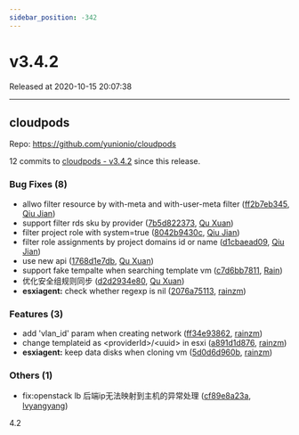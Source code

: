 ```yaml
---
sidebar_position: -342
---
```


# v3.4.2

Released at 2020-10-15 20:07:38

-----

## cloudpods

Repo: https://github.com/yunionio/cloudpods

12 commits to [cloudpods - v3.4.2] since this release.

### Bug Fixes (8)
- allwo filter resource by with-meta and with-user-meta filter ([ff2b7eb345](https://github.com/yunionio/cloudpods/commit/ff2b7eb3450c19714d02fe2948cf9b95ce0ef5f9), [Qiu Jian](mailto:qiujian@yunionyun.com))
- support filter rds sku by provider ([7b5d822373](https://github.com/yunionio/cloudpods/commit/7b5d822373f514b7e03b725ea043259a72ae742a), [Qu Xuan](mailto:quxuan@yunionyun.com))
- filter project role with system=true ([8042b9430c](https://github.com/yunionio/cloudpods/commit/8042b9430cc5b43b367c9e550fbe668d4a4465ca), [Qiu Jian](mailto:qiujian@yunionyun.com))
- filter role assignments by project domains id or name ([d1cbaead09](https://github.com/yunionio/cloudpods/commit/d1cbaead099d3e52d1ad8815f8d02e80fc8772c4), [Qiu Jian](mailto:qiujian@yunionyun.com))
- use new api ([1768d1e7db](https://github.com/yunionio/cloudpods/commit/1768d1e7db5954513eebb8755efa6a457416f797), [Qu Xuan](mailto:quxuan@yunionyun.com))
- support fake tempalte when searching template vm ([c7d6bb7811](https://github.com/yunionio/cloudpods/commit/c7d6bb7811dd43cc3a46c2b3cfe3fd0443e61916), [Rain](mailto:zhengyu@yunion.cn))
- 优化安全组规则同步 ([d2d2934e80](https://github.com/yunionio/cloudpods/commit/d2d2934e803a4e65df43ff7a78989aa94d397d7d), [Qu Xuan](mailto:quxuan@yunionyun.com))
- **esxiagent:** check whether regexp is nil ([2076a75113](https://github.com/yunionio/cloudpods/commit/2076a75113296bc2e7510772eedea46afb91cf19), [rainzm](mailto:mjoycarry@gmail.com))

### Features (3)
- add 'vlan_id' param when creating network ([ff34e93862](https://github.com/yunionio/cloudpods/commit/ff34e938628e40b5c7bd14f5cb99f4dd3eeb7543), [rainzm](mailto:mjoycarry@gmail.com))
- change templateid as \<providerId\>/\<uuid\> in esxi ([a891d1d876](https://github.com/yunionio/cloudpods/commit/a891d1d876da6fb44e7abbe23dab8cd9268e6b69), [rainzm](mailto:mjoycarry@gmail.com))
- **esxiagent:** keep data disks when cloning vm ([5d0d6d960b](https://github.com/yunionio/cloudpods/commit/5d0d6d960b4be750d68d3c4d1f503f0841a2f091), [rainzm](mailto:mjoycarry@gmail.com))

### Others (1)
- fix:openstack lb 后端ip无法映射到主机的异常处理 ([cf89e8a23a](https://github.com/yunionio/cloudpods/commit/cf89e8a23a47e32e4ce7348d01902dfcf07b0360), [lvyangyang](mailto:lvyangyang@yunion.cn))

[cloudpods - v3.4.2]: https://github.com/yunionio/cloudpods/compare/v3.4.1...v3.4.2
4.2
